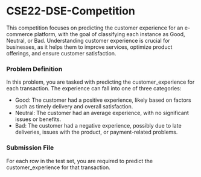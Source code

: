 # CSE22-DSE-Competition

This competition focuses on predicting the customer experience for an e-commerce platform, with the goal of classifying each instance as Good, Neutral, or Bad. Understanding customer experience is crucial for businesses, as it helps them to improve services, optimize product offerings, and ensure customer satisfaction.

### Problem Definition
In this problem, you are tasked with predicting the customer_experience for each transaction. The experience can fall into one of three categories:

* Good: The customer had a positive experience, likely based on factors such as timely delivery and overall satisfaction.
* Neutral: The customer had an average experience, with no significant issues or benefits.
* Bad: The customer had a negative experience, possibly due to late deliveries, issues with the product, or payment-related problems.

### Submission File
For each row in the test set, you are required to predict the customer_experience for that transaction.
